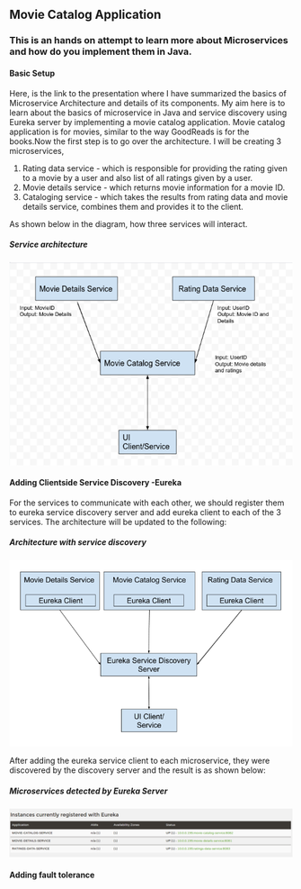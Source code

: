 ## Movie Catalog Application
### This is an hands on attempt to learn more about Microservices and how do you implement them in Java. 

#### Basic Setup
Here, is the link to the presentation where I have summarized the basics of Microservice Architecture and details of its components. My aim here is to learn about the basics of microservice in Java and service discovery using Eureka server by implementing a movie catalog application. Movie catalog application is for movies, similar to the way GoodReads is for the books.Now the first step is to go over the architecture. I will be creating 3 microservices,    
1. Rating data service - which is responsible for providing the rating given to a movie by a user and also list of all ratings given by a user.    
2. Movie details service - which returns movie information for a movie ID.    
3. Cataloging service - which takes the results from rating data and movie details service, combines them and provides it to the client.
	 
As shown below in the diagram, how three services will interact. 

##### Service architecture

![](https://github.com/ManishaRana1195/Microservices_Movie_Catalog_Application/blob/master/documents/basic_architecture.png)


#### Adding Clientside Service Discovery -Eureka

For the services to communicate with each other, we should register them to eureka service discovery server and add eureka client to each of the 3 services. The architecture will be updated to the following:

##### Architecture with service discovery

![](https://github.com/ManishaRana1195/Microservices_Movie_Catalog_Application/blob/master/documents/architecture%20with%20eureka.png)       

After adding the eureka service client to each microservice, they were discovered by the discovery server and the result is as shown below:

##### Microservices detected by Eureka Server

![](https://github.com/ManishaRana1195/Microservices_Movie_Catalog_Application/blob/master/documents/service_discovery_result.png)

#### Adding fault tolerance








 




 
